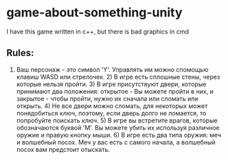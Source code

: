 # game-about-something-unity

I have this game written in c++, but there is bad graphics in cmd

## Rules:
  1) Ваш персонаж - это символ 'Y'. Управлять им можно спомощью клавиш WASD или стрелочек.
	2) В игре есть сплошные  стены, через которые нельзя пройти.
	3) В игре присутствуют двери, которые принимают два положения: открытое - Вы можете пройти в них, и закрытое - чтобы пройти, нужно их сначала или сломать или открыть.
	4) Не все двери можно сломать, для некоторых может понядобиться ключ, поэтому, если дверь долго не ломается, то попробуйте поискать ключ.
	5) В игре вы встретите врагов, которые обозначаются буквой 'M'. Вы можете убить их используя различное оружие и правую кнопку мыши.
	6) В игре есть два типа оружия: меч и волшебный посох. Меч у вас есть с самого начала, а волшебный посох вам предстоит отыскать.
